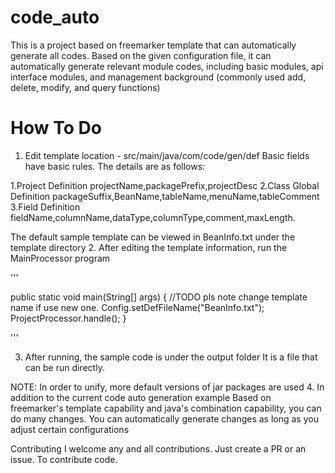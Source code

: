 # code_auto
This is a project based on freemarker template that can automatically generate all codes. Based on the given configuration file, it can automatically generate relevant module codes, including basic modules, api interface modules, and management background (commonly used add, delete, modify, and query functions)

# How To Do
1. Edit template location - src/main/java/com/code/gen/def
Basic fields have basic rules. The details are as follows:

 1.Project Definition    projectName,packagePrefix,projectDesc
 2.Class Global Definition  packageSuffix,BeanName,tableName,menuName,tableComment
 3.Field Definition fieldName,columnName,dataType,columnType,comment,maxLength.

The default sample template can be viewed in BeanInfo.txt under the template directory
2. After editing the template information, run the MainProcessor program

'''

 public static void main(String[] args) {
       //TODO pls note change template name if use new one.
	Config.setDefFileName("BeanInfo.txt");
 ProjectProcessor.handle();
 }
 
'''

3. After running, the sample code is under the output folder
It is a file that can be run directly.

NOTE: In order to unify, more default versions of jar packages are used
4. In addition to the current code auto generation example
Based on freemarker's template capability and java's combination capability, you can do many changes. You can automatically generate changes as long as you adjust certain configurations

Contributing
I welcome any and all contributions. Just create a PR or an issue. To contribute code.
